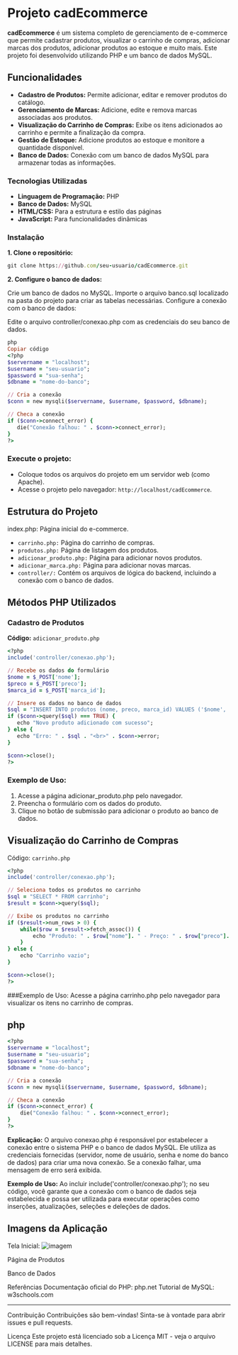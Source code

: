 # Projeto cadEcommerce

**cadEcommerce** é um sistema completo de gerenciamento de e-commerce que permite cadastrar produtos, visualizar o carrinho de compras, adicionar marcas dos produtos, adicionar produtos ao estoque e muito mais. Este projeto foi desenvolvido utilizando PHP e um banco de dados MySQL.

## Funcionalidades
* **Cadastro de Produtos:** Permite adicionar, editar e remover produtos do catálogo.
* **Gerenciamento de Marcas:** Adicione, edite e remova marcas associadas aos produtos.
* **Visualização do Carrinho de Compras:** Exibe os itens adicionados ao carrinho e permite a finalização da compra.
* **Gestão de Estoque:** Adicione produtos ao estoque e monitore a quantidade disponível.
* **Banco de Dados:** Conexão com um banco de dados MySQL para armazenar todas as informações.

### Tecnologias Utilizadas
* **Linguagem de Programação:** PHP
* **Banco de Dados:** MySQL
* **HTML/CSS:** Para a estrutura e estilo das páginas
* **JavaScript:** Para funcionalidades dinâmicas

### Instalação
**1. Clone o repositório:**

 ```ruby
git clone https://github.com/seu-usuario/cadEcommerce.git
 ```
**2. Configure o banco de dados:**

Crie um banco de dados no MySQL.
Importe o arquivo banco.sql localizado na pasta do projeto para criar as tabelas necessárias.
Configure a conexão com o banco de dados:

Edite o arquivo controller/conexao.php com as credenciais do seu banco de dados.
 ```ruby
php
Copiar código
<?php
$servername = "localhost";
$username = "seu-usuario";
$password = "sua-senha";
$dbname = "nome-do-banco";

// Cria a conexão
$conn = new mysqli($servername, $username, $password, $dbname);

// Checa a conexão
if ($conn->connect_error) {
    die("Conexão falhou: " . $conn->connect_error);
}
?>
 ```
### Execute o projeto:

* Coloque todos os arquivos do projeto em um servidor web (como Apache).
* Acesse o projeto pelo navegador: `http://localhost/cadEcommerce`.
## Estrutura do Projeto
index.php: Página inicial do e-commerce.
* `carrinho.php:` Página do carrinho de compras.
* `produtos.php:` Página de listagem dos produtos.
* `adicionar_produto.php:` Página para adicionar novos produtos.
* `adicionar_marca.php:` Página para adicionar novas marcas.
* `controller/:` Contém os arquivos de lógica do backend, incluindo a conexão com o banco de dados.

## Métodos PHP Utilizados
### Cadastro de Produtos
**Código:** `adicionar_produto.php`
 ```ruby
<?php
include('controller/conexao.php');

// Recebe os dados do formulário
$nome = $_POST['nome'];
$preco = $_POST['preco'];
$marca_id = $_POST['marca_id'];

// Insere os dados no banco de dados
$sql = "INSERT INTO produtos (nome, preco, marca_id) VALUES ('$nome', '$preco', '$marca_id')";
if ($conn->query($sql) === TRUE) {
    echo "Novo produto adicionado com sucesso";
} else {
    echo "Erro: " . $sql . "<br>" . $conn->error;
}

$conn->close();
?>
```
### Exemplo de Uso:
1. Acesse a página adicionar_produto.php pelo navegador.
2. Preencha o formulário com os dados do produto.
3. Clique no botão de submissão para adicionar o produto ao banco de dados.

## Visualização do Carrinho de Compras
Código: `carrinho.php`

```ruby
<?php
include('controller/conexao.php');

// Seleciona todos os produtos no carrinho
$sql = "SELECT * FROM carrinho";
$result = $conn->query($sql);

// Exibe os produtos no carrinho
if ($result->num_rows > 0) {
    while($row = $result->fetch_assoc()) {
        echo "Produto: " . $row["nome"]. " - Preço: " . $row["preco"]. "<br>";
    }
} else {
    echo "Carrinho vazio";
}

$conn->close();
?>
```
###Exemplo de Uso:
Acesse a página carrinho.php pelo navegador para visualizar os itens no carrinho de compras.

## php
``` ruby
<?php
$servername = "localhost";
$username = "seu-usuario";
$password = "sua-senha";
$dbname = "nome-do-banco";

// Cria a conexão
$conn = new mysqli($servername, $username, $password, $dbname);

// Checa a conexão
if ($conn->connect_error) {
    die("Conexão falhou: " . $conn->connect_error);
}
?>
```

**Explicação:** O arquivo conexao.php é responsável por estabelecer a conexão entre o sistema PHP e o banco de dados MySQL. Ele utiliza as credenciais fornecidas (servidor, nome de usuário, senha e nome do banco de dados) para criar uma nova conexão. Se a conexão falhar, uma mensagem de erro será exibida.

**Exemplo de Uso:** Ao incluir include('controller/conexao.php'); no seu código, você garante que a conexão com o banco de dados seja estabelecida e possa ser utilizada para executar operações como inserções, atualizações, seleções e deleções de dados.

## Imagens da Aplicação
Tela Inicial:
![imagem]()

Página de Produtos

Banco de Dados

Referências
Documentação oficial do PHP: php.net
Tutorial de MySQL: w3schools.com

---

Contribuição
Contribuições são bem-vindas! Sinta-se à vontade para abrir issues e pull requests.

Licença
Este projeto está licenciado sob a Licença MIT - veja o arquivo LICENSE para mais detalhes.
